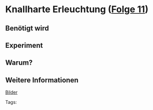 # Knallharte Erleuchtung ([Folge 11](http://minkorrekt.de/methodisch-inkorrekt-folge-11-knallharte-erleuchtung/))

## Benötigt wird


## Experiment


## Warum?

## Weitere Informationen

[Bilder](https://plus.google.com/photos/107341743493109591753/albums/5933231669080776097?authkey=CLqqzYaBtoL5zQE)


Tags: 
